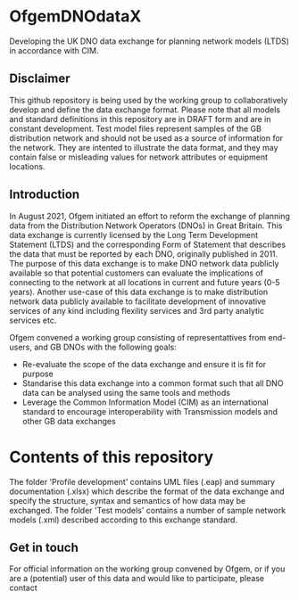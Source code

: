 # OfgemDNOdataX
Developing the UK DNO data exchange for planning network models (LTDS) in accordance with CIM.

## Disclaimer
This github repository is being used by the working group to collaboratively develop and define the data exchange format. Please note that all models and standard definitions in this repository are in DRAFT form and are in constant development. Test model files represent samples of the GB distribution network and should not be used as a source of information for the network. They are intented to illustrate the data format, and they may contain false or misleading values for network attributes or equipment locations.

## Introduction
In August 2021, Ofgem initiated an effort to reform the exchange of planning data from the Distribution Network Operators (DNOs) in Great Britain. This data exchange is currently licensed by the Long Term Development Statement (LTDS) and the corresponding Form of Statement that describes the data that must be reported by each DNO, originally published in 2011. The purpose of this data exchange is to make DNO network data publicly available so that potential customers can evaluate the implications of connecting to the network at all locations in current and future years (0-5 years). Another use-case of this data exchange is to make distribution network data publicly available to facilitate development of innovative services of any kind including flexility services and 3rd party analytic services etc. 

Ofgem convened a working group consisting of representattives from end-users, and GB DNOs with the following goals:
* Re-evaluate the scope of the data exchange and ensure it is fit for purpose
* Standarise this data exchange into a common format such that all DNO data can be analysed using the same tools and methods
* Leverage the Common Information Model (CIM) as an international standard to encourage interoperability with Transmission models and other GB data exchanges

# Contents of this repository
The folder 'Profile development' contains UML files (.eap) and summary documentation (.xlsx) which describe the format of the data exchange and specify the structure, syntax and semantics of how data may be exchanged.
The folder 'Test models' contains a number of sample network models (.xml) described according to this exchange standard.

## Get in touch
For official information on the working group convened by Ofgem, or if you are a (potential) user of this data and would like to participate, please contact
